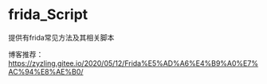# frida_Script

提供有frida常见方法及其相关脚本

博客推荐：
https://zyzling.gitee.io/2020/05/12/Frida%E5%AD%A6%E4%B9%A0%E7%AC%94%E8%AE%B0/
